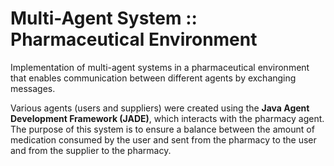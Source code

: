 # Multi-Agent System :: Pharmaceutical Environment

Implementation of multi-agent systems in a pharmaceutical environment that enables communication between different agents by exchanging messages.

Various agents (users and suppliers) were created using the <b>Java Agent Development Framework (JADE)</b>, which interacts with the pharmacy agent. The purpose of this system is to ensure a balance between the amount of medication consumed by the user and sent from the pharmacy to the user and from the supplier to the pharmacy.
